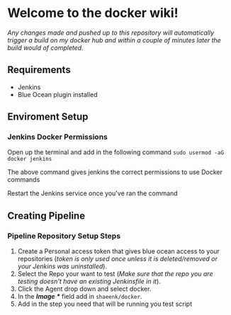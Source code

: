 # Welcome to the docker wiki!

_Any changes made and pushed up to this repository will automatically trigger a build on my docker hub and within a couple of minutes later the build would of completed_.

## Requirements

* Jenkins
* Blue Ocean plugin installed

## Enviroment Setup

### Jenkins Docker Permissions
Open up the terminal and add in the following command 
`sudo usermod -aG docker jenkins`

The above command gives jenkins the correct permissions to use Docker commands

Restart the Jenkins service once you've ran the command

## Creating Pipeline

### Pipeline Repository Setup Steps
1. Create a Personal access token that gives blue ocean access to your repositories (_token is only used once unless it is deleted/removed or your Jenkins was uninstalled_).
2. Select the Repo your want to test (_Make sure that the repo you are testing doesn't have an existing Jenkinsfile in it_).
3. Click the Agent drop down and select docker.
4. In the **_Image *_** field add in `shaeenk/docker`.
5. Add in the step you need that will be running you test script

